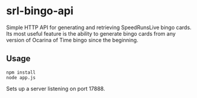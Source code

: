 # srl-bingo-api

Simple HTTP API for generating and retrieving SpeedRunsLive bingo cards.
Its most useful feature is the ability to generate bingo cards from any version of Ocarina of Time
bingo since the beginning.

## Usage

```
npm install
node app.js
```

Sets up a server listening on port 17888.
